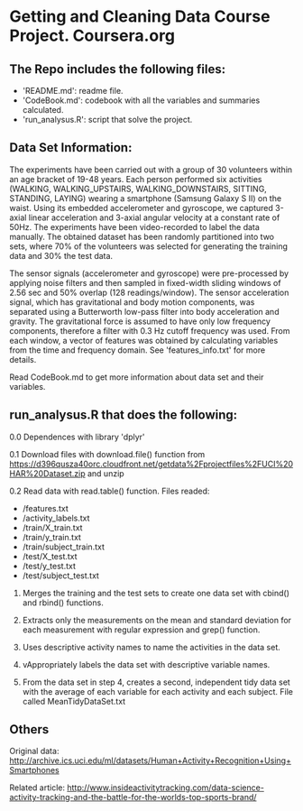 Getting and Cleaning Data Course Project. Coursera.org
==================================================================

The Repo includes the following files:
--------------------------------------

* 'README.md': readme file.
* 'CodeBook.md': codebook with all the variables and summaries calculated.
* 'run_analysus.R': script that solve the project.


Data Set Information:
--------------------------------------

The experiments have been carried out with a group of 30 volunteers within an age bracket of 19-48 years. Each person performed six activities (WALKING, WALKING_UPSTAIRS, WALKING_DOWNSTAIRS, SITTING, STANDING, LAYING) wearing a smartphone (Samsung Galaxy S II) on the waist. Using its embedded accelerometer and gyroscope, we captured 3-axial linear acceleration and 3-axial angular velocity at a constant rate of 50Hz. The experiments have been video-recorded to label the data manually. The obtained dataset has been randomly partitioned into two sets, where 70% of the volunteers was selected for generating the training data and 30% the test data. 

The sensor signals (accelerometer and gyroscope) were pre-processed by applying noise filters and then sampled in fixed-width sliding windows of 2.56 sec and 50% overlap (128 readings/window). The sensor acceleration signal, which has gravitational and body motion components, was separated using a Butterworth low-pass filter into body acceleration and gravity. The gravitational force is assumed to have only low frequency components, therefore a filter with 0.3 Hz cutoff frequency was used. From each window, a vector of features was obtained by calculating variables from the time and frequency domain. See 'features_info.txt' for more details. 

Read CodeBook.md to get more information about data set and their variables.


run_analysus.R that does the following:
--------------------------------------

0.0 Dependences with library 'dplyr'

0.1 Download files with download.file() function from https://d396qusza40orc.cloudfront.net/getdata%2Fprojectfiles%2FUCI%20HAR%20Dataset.zip and unzip

0.2 Read data with read.table() function. Files readed: 

* /features.txt 
* /activity_labels.txt 
* /train/X_train.txt 
* /train/y_train.txt
* /train/subject_train.txt
* /test/X_test.txt 
* /test/y_test.txt
* /test/subject_test.txt

1. Merges the training and the test sets to create one data set with cbind() and rbind() functions.

2. Extracts only the measurements on the mean and standard deviation for each measurement with regular expression and grep() function.

3. Uses descriptive activity names to name the activities in the data set.

4. vAppropriately labels the data set with descriptive variable names.

5. From the data set in step 4, creates a second, independent tidy data set with the average of each variable for each activity and each subject. File called MeanTidyDataSet.txt


Others
--------------------------------------

Original data: http://archive.ics.uci.edu/ml/datasets/Human+Activity+Recognition+Using+Smartphones

Related article: http://www.insideactivitytracking.com/data-science-activity-tracking-and-the-battle-for-the-worlds-top-sports-brand/
